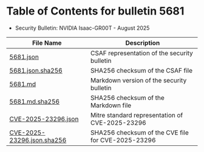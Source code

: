 # Table of Contents for bulletin 5681

 - Security Bulletin: NVIDIA Isaac-GR00T - August 2025

| File Name | Description |
|-----------|-------------|
| [5681.json](5681.json) | CSAF representation of the security bulletin |
| [5681.json.sha256](5681.json.sha256) | SHA256 checksum of the CSAF file |
| [5681.md](5681.md) | Markdown version of the security bulletin |
| [5681.md.sha256](5681.md.sha256) | SHA256 checksum of the Markdown file |
| [CVE-2025-23296.json](CVE-2025-23296.json) | Mitre standard representation of CVE-2025-23296 |
| [CVE-2025-23296.json.sha256](CVE-2025-23296.json.sha256) | SHA256 checksum of the CVE file for CVE-2025-23296 |
